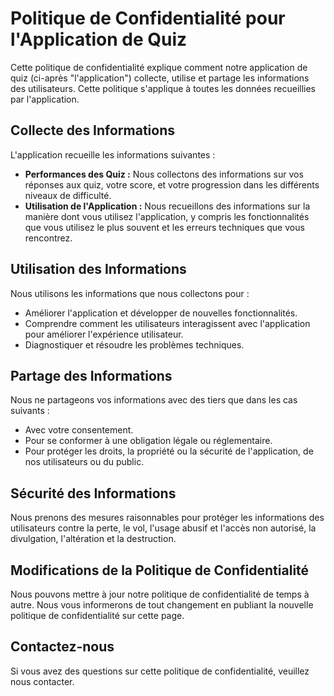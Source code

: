 # Politique de Confidentialité pour l'Application de Quiz

Cette politique de confidentialité explique comment notre application de quiz (ci-après "l'application") collecte, utilise et partage les informations des utilisateurs. Cette politique s'applique à toutes les données recueillies par l'application.

## Collecte des Informations

L'application recueille les informations suivantes :

- **Performances des Quiz :** Nous collectons des informations sur vos réponses aux quiz, votre score, et votre progression dans les différents niveaux de difficulté.
- **Utilisation de l'Application :** Nous recueillons des informations sur la manière dont vous utilisez l'application, y compris les fonctionnalités que vous utilisez le plus souvent et les erreurs techniques que vous rencontrez.

## Utilisation des Informations

Nous utilisons les informations que nous collectons pour :

- Améliorer l'application et développer de nouvelles fonctionnalités.
- Comprendre comment les utilisateurs interagissent avec l'application pour améliorer l'expérience utilisateur.
- Diagnostiquer et résoudre les problèmes techniques.

## Partage des Informations

Nous ne partageons vos informations avec des tiers que dans les cas suivants :

- Avec votre consentement.
- Pour se conformer à une obligation légale ou réglementaire.
- Pour protéger les droits, la propriété ou la sécurité de l'application, de nos utilisateurs ou du public.

## Sécurité des Informations

Nous prenons des mesures raisonnables pour protéger les informations des utilisateurs contre la perte, le vol, l'usage abusif et l'accès non autorisé, la divulgation, l'altération et la destruction.

## Modifications de la Politique de Confidentialité

Nous pouvons mettre à jour notre politique de confidentialité de temps à autre. Nous vous informerons de tout changement en publiant la nouvelle politique de confidentialité sur cette page.

## Contactez-nous

Si vous avez des questions sur cette politique de confidentialité, veuillez nous contacter.
